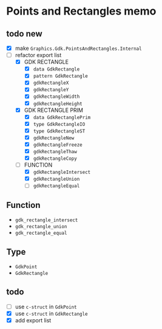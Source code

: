 Points and Rectangles memo
==========================

todo new
--------

* [x] make `Graphics.Gdk.PointsAndRectangles.Internal`
* [ ] refactor export list
	+ [x] GDK RECTANGLE
		- [x] `data GdkRectangle`
		- [x] `pattern GdkRectangle`
		- [x] `gdkRectangleX`
		- [x] `gdkRectangleY`
		- [x] `gdkRectangleWidth`
		- [x] `gdkRectangleHeight`
	+ [x] GDK RECTANGLE PRIM
		- [x] `data GdkRectanglePrim`
		- [x] `type GdkRectangleIO`
		- [x] `type GdkRectangleST`
		- [x] `gdkRectangleNew`
		- [x] `gdkRectangleFreeze`
		- [x] `gdkRectangleThaw`
		- [x] `gdkRectangleCopy`
	+ [ ] FUNCTION
		- [x] `gdkRectangleIntersect`
		- [x] `gdkRectangleUnion`
		- [ ] `gdkRectangleEqual`

Function
--------

* `gdk_rectangle_intersect`
* `gdk_rectangle_union`
* `gdk_rectangle_equal`

Type
----

* `GdkPoint`
* `GdkRectangle`

todo
----

* [ ] use `c-struct` in `GdkPoint`
* [x] use `c-struct` in `GdkRectangle`
* [x] add export list
